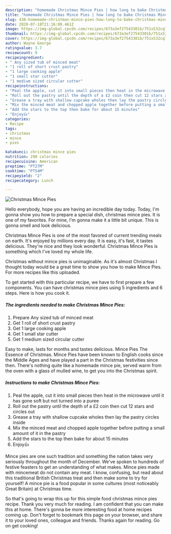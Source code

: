 ```yaml
---
description: "homemade Christmas Mince Pies | how long to bake Christmas Mince Pies"
title: "homemade Christmas Mince Pies | how long to bake Christmas Mince Pies"
slug: 438-homemade-christmas-mince-pies-how-long-to-bake-christmas-mince-pies
date: 2020-07-18T21:16:09.461Z
image: https://img-global.cpcdn.com/recipes/673a3ef27543301b/751x532cq70/christmas-mince-pies-recipe-main-photo.jpg
thumbnail: https://img-global.cpcdn.com/recipes/673a3ef27543301b/751x532cq70/christmas-mince-pies-recipe-main-photo.jpg
cover: https://img-global.cpcdn.com/recipes/673a3ef27543301b/751x532cq70/christmas-mince-pies-recipe-main-photo.jpg
author: Wayne George
ratingvalue: 3.7
reviewcount: 9
recipeingredient:
- " Any sized tub of minced meat"
- "1 roll of short crust pastry"
- "1 large cooking apple"
- "1 small star cutter"
- "1 medium sized circular cutter"
recipeinstructions:
- "Peal the apple, cut it into small pieces then heat in the microwave until it has gone soft but not turned into a puree"
- "Roll out the pastry until the depth of a £2 coin then cut 12 stars and circles out"
- "Grease a tray with shallow cupcake wholes then lay the pastry circles inside"
- "Mix the minced meat and chopped apple together before putting a small amount of it in the pastry"
- "Add the stars to the top then bake for about 15 minutes"
- "Enjoy👍"
categories:
- Recipe
tags:
- christmas
- mince
- pies

katakunci: christmas mince pies 
nutrition: 298 calories
recipecuisine: American
preptime: "PT27M"
cooktime: "PT54M"
recipeyield: "2"
recipecategory: Lunch

---
```



![Christmas Mince Pies](https://img-global.cpcdn.com/recipes/673a3ef27543301b/751x532cq70/christmas-mince-pies-recipe-main-photo.jpg)

Hello everybody, hope you are having an incredible day today. Today, I'm gonna show you how to prepare a special dish, christmas mince pies. It is one of my favorites. For mine, I'm gonna make it a little bit unique. This is gonna smell and look delicious.

Christmas Mince Pies is one of the most favored of current trending meals on earth. It's enjoyed by millions every day. It is easy, it's fast, it tastes delicious. They're nice and they look wonderful. Christmas Mince Pies is something which I've loved my whole life.

Christmas without mince pies is unimaginable. As it&#39;s almost Christmas I thought today would be a great time to show you how to make Mince Pies. For more recipes like this uploaded.


To get started with this particular recipe, we have to first prepare a few components. You can have christmas mince pies using 5 ingredients and 6 steps. Here is how you cook it.

<!--inarticleads1-->

##### The ingredients needed to make Christmas Mince Pies:

1. Prepare  Any sized tub of minced meat
1. Get 1 roll of short crust pastry
1. Get 1 large cooking apple
1. Get 1 small star cutter
1. Get 1 medium sized circular cutter


Easy to make, lasts for months and tastes delicious. Mince Pies The Essence of Christmas. Mince Pies have been known to English cooks since the Middle Ages and have played a part in the Christmas festivities since then. There&#39;s nothing quite like a homemade mince pie, served warm from the oven with a glass of mulled wine, to get you into the Christmas spirit. 

<!--inarticleads2-->

##### Instructions to make Christmas Mince Pies:

1. Peal the apple, cut it into small pieces then heat in the microwave until it has gone soft but not turned into a puree
1. Roll out the pastry until the depth of a £2 coin then cut 12 stars and circles out
1. Grease a tray with shallow cupcake wholes then lay the pastry circles inside
1. Mix the minced meat and chopped apple together before putting a small amount of it in the pastry
1. Add the stars to the top then bake for about 15 minutes
1. Enjoy👍


Mince pies are one such tradition and something the nation takes very seriously throughout the month of December. We&#39;ve spoken to hundreds of festive feasters to get an understanding of what makes. Mince pies made with mincemeat do not contain any meat. I know, confusing, but read about this traditional British Christmas treat and then make some to try for yourself! A mince pie is a food popular in some cultures (most noticeably Great Britain) at Christmas time. 

So that's going to wrap this up for this simple food christmas mince pies recipe. Thank you very much for reading. I am confident that you can make this at home. There's gonna be more interesting food at home recipes coming up. Don't forget to bookmark this page on your browser, and share it to your loved ones, colleague and friends. Thanks again for reading. Go on get cooking!
